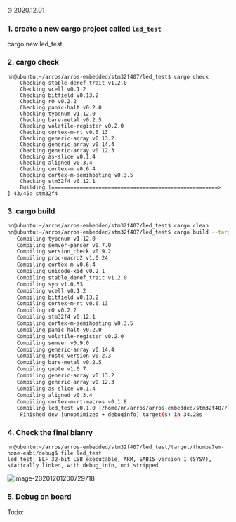 ⏰ 2020.12.01

### 1. create a new cargo project called `led_test` 

cargo new led_test

### 2. cargo check

```shell
nn@ubuntu:~/arros/arros-embedded/stm32f407/led_test$ cargo check
    Checking stable_deref_trait v1.2.0
    Checking vcell v0.1.2
    Checking bitfield v0.13.2
    Checking r0 v0.2.2
    Checking panic-halt v0.2.0
    Checking typenum v1.12.0
    Checking bare-metal v0.2.5
    Checking volatile-register v0.2.0
    Checking cortex-m-rt v0.6.13
    Checking generic-array v0.13.2
    Checking generic-array v0.14.4
    Checking generic-array v0.12.3
    Checking as-slice v0.1.4
    Checking aligned v0.3.4
    Checking cortex-m v0.6.4
    Checking cortex-m-semihosting v0.3.5
    Checking stm32f4 v0.12.1
    Building [=====================================================>   ] 43/45: stm32f4
```

### 3. cargo build
```sh
nn@ubuntu:~/arros/arros-embedded/stm32f407/led_test$ cargo clean
nn@ubuntu:~/arros/arros-embedded/stm32f407/led_test$ cargo build --target thumbv7em-none-eabi
   Compiling typenum v1.12.0
   Compiling semver-parser v0.7.0
   Compiling version_check v0.9.2
   Compiling proc-macro2 v1.0.24
   Compiling cortex-m v0.6.4
   Compiling unicode-xid v0.2.1
   Compiling stable_deref_trait v1.2.0
   Compiling syn v1.0.53
   Compiling vcell v0.1.2
   Compiling bitfield v0.13.2
   Compiling cortex-m-rt v0.6.13
   Compiling r0 v0.2.2
   Compiling stm32f4 v0.12.1
   Compiling cortex-m-semihosting v0.3.5
   Compiling panic-halt v0.2.0
   Compiling volatile-register v0.2.0
   Compiling semver v0.9.0
   Compiling generic-array v0.14.4
   Compiling rustc_version v0.2.3
   Compiling bare-metal v0.2.5
   Compiling quote v1.0.7
   Compiling generic-array v0.13.2
   Compiling generic-array v0.12.3
   Compiling as-slice v0.1.4
   Compiling aligned v0.3.4
   Compiling cortex-m-rt-macros v0.1.8
   Compiling led_test v0.1.0 (/home/nn/arros/arros-embedded/stm32f407/led_test)
    Finished dev [unoptimized + debuginfo] target(s) in 34.28s

```

### 4. Check the final bianry 

```
nn@ubuntu:~/arros/arros-embedded/stm32f407/led_test/target/thumbv7em-none-eabi/debug$ file led_test
led_test: ELF 32-bit LSB executable, ARM, EABI5 version 1 (SYSV), statically linked, with debug_info, not stripped
```

![image-20201201200729718](/Volumes/Fast_SSD/arros/arros-info/arros_embedded/docs_en/stm32f407_led_test.assets/image-20201201200729718.png)

### 5. Debug on board

Todo: 